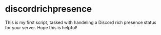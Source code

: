 # discordrichpresence

This is my first script, tasked with handeling a Discord rich presence status for your server.
Hope this is helpful!
